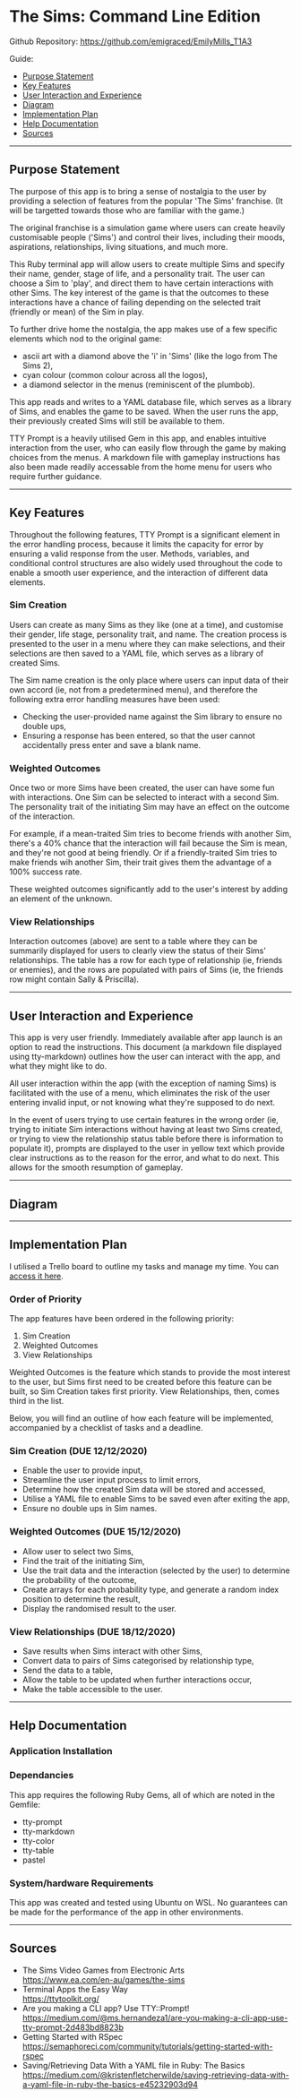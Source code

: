 # The Sims: Command Line Edition

Github Repository: https://github.com/emigraced/EmilyMills_T1A3  

Guide: 
- [Purpose Statement](#Purpose-Statement)
- [Key Features](#Key-Features)
- [User Interaction and Experience](#User-Interaction-and-Experience)
- [Diagram](#Diagram)
- [Implementation Plan](#Implementation-Plan)
- [Help Documentation](#Help-Documentation)
- [Sources](#Sources)

---
## Purpose Statement

The purpose of this app is to bring a sense of nostalgia to the user by providing a selection of features from the popular 'The Sims' franchise. (It will be targetted towards those who are familiar with the game.)

The original franchise is a simulation game where users can create heavily customisable people ('Sims') and control their lives, including their moods, aspirations, relationships, living situations, and much more. 

This Ruby terminal app will allow users to create multiple Sims and specify their name, gender, stage of life, and a personality trait. The user can choose a Sim to 'play', and direct them to have certain interactions with other Sims. The key interest of the game is that the outcomes to these interactions have a chance of failing depending on the selected trait (friendly or mean) of the Sim in play. 

To further drive home the nostalgia, the app makes use of a few specific elements which nod to the original game: 
- ascii art with a diamond above the 'i' in 'Sims' (like the logo from The Sims 2),
- cyan colour (common colour across all the logos),
- a diamond selector in the menus (reminiscent of the plumbob).

This app reads and writes to a YAML database file, which serves as a library of Sims, and enables the game to be saved. When the user runs the app, their previously created Sims will still be available to them. 

TTY Prompt is a heavily utilised Gem in this app, and enables intuitive interaction from the user, who can easily flow through the game by making choices from the menus. A markdown file with gameplay instructions has also been made readily accessable from the home menu for users who require further guidance.

---
## Key Features

Throughout the following features, TTY Prompt is a significant element in the error handling process, because it limits the capacity for error by ensuring a valid response from the user. Methods, variables, and conditional control structures are also widely used throughout the code to enable a smooth user experience, and the interaction of different data elements.

### Sim Creation

Users can create as many Sims as they like (one at a time), and customise their gender, life stage, personality trait, and name. The creation process is presented to the user in a menu where they can make selections, and their selections are then saved to a YAML file, which serves as a library of created Sims. 

The Sim name creation is the only place where users can input data of their own accord (ie, not from a predetermined menu), and therefore the following extra error handling measures have been used: 
- Checking the user-provided name against the Sim library to ensure no double ups,
- Ensuring a response has been entered, so that the user cannot accidentally press enter and save a blank name. 

### Weighted Outcomes

Once two or more Sims have been created, the user can have some fun with interactions. One Sim can be selected to interact with a second Sim. The personality trait of the initiating Sim may have an effect on the outcome of the interaction. 

For example, if a mean-traited Sim tries to become friends with another Sim, there's a 40% chance that the interaction will fail because the Sim is mean, and they're not good at being friendly. Or if a friendly-traited Sim tries to make friends wih another Sim, their trait gives them the advantage of a 100% success rate. 

These weighted outcomes significantly add to the user's interest by adding an element of the unknown.

### View Relationships

Interaction outcomes (above) are sent to a table where they can be summarily displayed for users to clearly view the status of their Sims' relationships. The table has a row for each type of relationship (ie, friends or enemies), and the rows are populated with pairs of Sims (ie, the friends row might contain Sally & Priscilla).

---
## User Interaction and Experience

This app is very user friendly. Immediately available after app launch is an option to read the instructions. This document (a markdown file displayed using tty-markdown) outlines how the user can interact with the app, and what they might like to do.

All user interaction within the app (with the exception of naming Sims) is facilitated with the use of a menu, which eliminates the risk of the user entering invalid input, or not knowing what they're supposed to do next.

In the event of users trying to use certain features in the wrong order (ie, trying to initiate Sim interactions without having at least two Sims created, or trying to view the relationship status table before there is information to populate it), prompts are displayed to the user in yellow text which provide clear instructions as to the reason for the error, and what to do next. This allows for the smooth resumption of gameplay.

---
## Diagram 


---
## Implementation Plan 

I utilised a Trello board to outline my tasks and manage my time. You can [access it here](https://trello.com/b/TUebzU4P/term-1-terminal-project).

### Order of Priority

The app features have been ordered in the following priority:
1. Sim Creation
2. Weighted Outcomes
3. View Relationships

Weighted Outcomes is the feature which stands to provide the most interest to the user, but Sims first need to be created before this feature can be built, so Sim Creation takes first priority. View Relationships, then, comes third in the list.

Below, you will find an outline of how each feature will be implemented, accompanied by a checklist of tasks and a deadline.

### Sim Creation (DUE 12/12/2020)

- Enable the user to provide input,
- Streamline the user input process to limit errors,
- Determine how the created Sim data will be stored and accessed, 
- Utilise a YAML file to enable Sims to be saved even after exiting the app,
- Ensure no double ups in Sim names.

### Weighted Outcomes (DUE 15/12/2020)
- Allow user to select two Sims, 
- Find the trait of the initiating Sim,
- Use the trait data and the interaction (selected by the user) to determine the probability of the outcome,
- Create arrays for each probability type, and generate a random index position to determine the result,
- Display the randomised result to the user.

### View Relationships (DUE 18/12/2020)
- Save results when Sims interact with other Sims,
- Convert data to pairs of Sims categorised by relationship type,
- Send the data to a table, 
- Allow the table to be updated when further interactions occur,
- Make the table accessible to the user.

---
## Help Documentation


### Application Installation


### Dependancies

This app requires the following Ruby Gems, all of which are noted in the Gemfile:
- tty-prompt
- tty-markdown
- tty-color
- tty-table
- pastel

### System/hardware Requirements

This app was created and tested using Ubuntu on WSL. No guarantees can be made for the performance of the app in other environments.

---


## Sources
- The Sims Video Games from Electronic Arts  
https://www.ea.com/en-au/games/the-sims
- Terminal Apps the Easy Way  
https://ttytoolkit.org/
- Are you making a CLI app? Use TTY::Prompt!  
https://medium.com/@ms.hernandeza1/are-you-making-a-cli-app-use-tty-prompt-2d483bd8823b
- Getting Started with RSpec  
https://semaphoreci.com/community/tutorials/getting-started-with-rspec
- Saving/Retrieving Data With a YAML file in Ruby: The Basics  
https://medium.com/@kristenfletcherwilde/saving-retrieving-data-with-a-yaml-file-in-ruby-the-basics-e45232903d94
